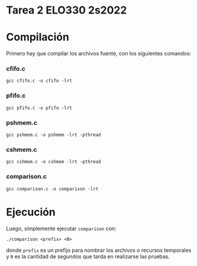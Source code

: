 # Tarea 2 ELO330 2s2022


# Compilación

Primero hay que compilar los archivos fuente, con los siguientes comandos:
### cfifo.c
```
gcc cfifo.c -o cfifo -lrt
```
### pfifo.c
```
gcc pfifo.c -o pfifo -lrt
```
### pshmem.c
```
gcc pshmem.c -o pshmem -lrt -pthread
```
### cshmem.c
```
gcc cshmem.c -o cshmem -lrt -pthread
```
### comparison.c
```
gcc comparison.c -o comparison -lrt
```

# Ejecución
Luego, simplemente ejecutar `comparison` con:

```
./comparison <prefix> <N>
```
donde `prefix` es un prefijo para nombrar los archivos o recursos temporales y `N` es la cantidad de segundos que tarda en realizarse las pruebas.